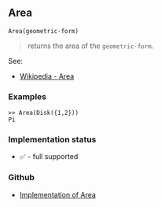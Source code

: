 ## Area

```
Area(geometric-form)
```

> returns the area of the `geometric-form`.
  

See:
* [Wikipedia - Area](https://en.wikipedia.org/wiki/Area)
 

### Examples

```
>> Area(Disk({1,2}))
Pi
```






### Implementation status

* &#x2705; - full supported

### Github

* [Implementation of Area](https://github.com/axkr/symja_android_library/blob/master/symja_android_library/matheclipse-core/src/main/java/org/matheclipse/core/builtin/ComputationalGeometryFunctions.java#L283) 
